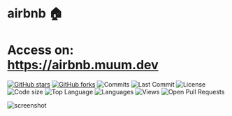 # airbnb 🏠

# Access on: https://airbnb.muum.dev

[![GitHub stars](https://img.shields.io/github/stars/muratumutlu/villacart.svg)](https://github.com/muratumutlu/villacart/stargazers)
[![GitHub forks](https://img.shields.io/github/forks/muratumutlu/villacart.svg)](https://github.com/fmuratumutlu/villacart/network/members)
![Commits](https://badgen.net/github/commits/muratumutlu/villacart/master)
![Last Commit](https://badgen.net/github/last-commit/muratumutlu/villacart/master)
![License](https://img.shields.io/github/license/muratumutlu/villacart)
![Code size](https://img.shields.io/github/repo-size/muratumutlu/villacart)
![Top Language](https://img.shields.io/github/languages/top/muratumutlu/villacart)
![Languages](https://img.shields.io/github/languages/count/muratumutlu/villacart)
![Views](https://img.shields.io/github/search/muratumutlu/villacart/villacart)
![Open Pull Requests](https://badgen.net/github/open-prs/muratumutlu/villacart)

![screenshot](https://user-images.githubusercontent.com/6642361/107864972-21112c00-6e73-11eb-96e3-52d6478301a2.png)



